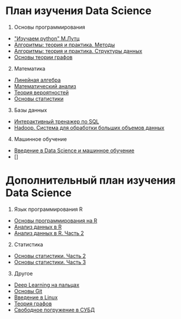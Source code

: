 # План изучения Data Science
1. Основы программирования
 - ["Изучаем python" М.Лутц](https://codernet.ru/books/python/izuchaem_python_4-e_izdanie_mark_lutc/)
 - [Алгоритмы: теория и практика. Методы](https://stepik.org/course/217/promo)
 - [Алгоритмы: теория и практика. Структуры данных](https://stepik.org/course/1547/promo)
 - [Основы теории графов](https://stepik.org/course/126/promo)

2. Математика
 - [Линейная алгебра](https://stepik.org/course/2461/promo)
 - [Математический анализ](https://stepik.org/course/95/promo)
 - [Теория вероятностей](https://stepik.org/course/3089/promo)
 - [Основы статистики](https://stepik.org/course/76/promo)

3. Базы данных
 - [Интерактивный тренажер по SQL](https://stepik.org/course/63054/promo)
 - [Hadoop. Система для обработки больших объемов данных](https://stepik.org/course/150/promo)

4. Машинное обучение
 - [Введение в Data Science и машинное обучение](https://stepik.org/course/4852/promo)
 - []


# Дополнительный план изучения Data Science
1. Язык программирования R
 - [Основы программирования на R](https://stepik.org/course/497/promo#toc)
 - [Анализ данных в R](https://stepik.org/course/129/promo)
 - [Анализ данных в R. Часть 2](https://stepik.org/course/724/promo)

2. Статистика
 - [Основы статистики. Часть 2](https://stepik.org/course/524/promo)
 - [Основы статистики. Часть 3](https://stepik.org/course/2152/promo)

3. Другое
 - [Deep Learning на пальцах](https://dlcourse.ai/)
 - [Основы Git](https://stepik.org/course/3145/promo)
 - [Введение в Linux](https://stepik.org/course/73/promo)
 - [Теория графов](https://stepik.org/course/5608/promo)
 - [Свободное погружение в СУБД](https://stepik.org/course/70710/promo)
